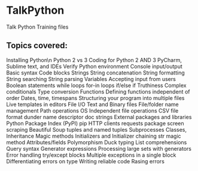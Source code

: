 # TalkPython
Talk Python Training files

## Topics covered:
Installing Python\n
Python 2 vs 3
Coding for Python 2 AND 3
PyCharm, Sublime text, and IDEs
Verify Python environment
Console input/output
Basic syntax
Code blocks
Strings
String concatenation
String formatting
String searching
String parsing
Variables
Accepting input from users
Boolean statements
while loops
for-in loops
if/else if
Truthiness
Complex conditionals
Type conversion
Functions
Defining functions independent of order
Dates, time, timespans
Structuring your program into multiple files
Live templates in editors
File I/O
Text and Binary files
File/folder name management
Path operations
OS Independent file operations
CSV file format
dunder name descriptor
doc strings
External packages and libraries
Python Package Index (PyPI)
pip
HTTP clients
requests package
screen scraping
Beautiful Soup
tuples and named tuples
Subprocesses
Classes, Inheritance
Magic methods
Initializers and Initializer chaining
str magic method
Attributes/fields
Polymorphism
Duck typing
List comprehensions
Query syntax
Generator expressions
Processing large sets with generators
Error handling
try/except blocks
Multiple exceptions in a single block
Differentiating errors on type
Writing reliable code
Rasing errors
